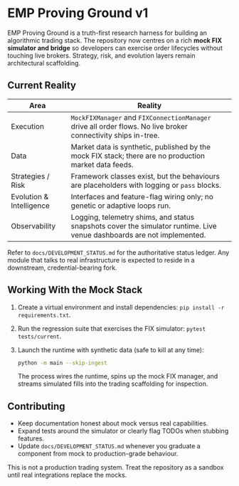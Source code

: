 # EMP Proving Ground v1

EMP Proving Ground is a truth-first research harness for building an algorithmic
trading stack. The repository now centres on a rich **mock FIX simulator and
bridge** so developers can exercise order lifecycles without touching live
brokers. Strategy, risk, and evolution layers remain architectural scaffolding.

## Current Reality

| Area | Reality |
| --- | --- |
| Execution | `MockFIXManager` and `FIXConnectionManager` drive all order flows. No live broker connectivity ships in-tree. |
| Data | Market data is synthetic, published by the mock FIX stack; there are no production market data feeds. |
| Strategies / Risk | Framework classes exist, but the behaviours are placeholders with logging or `pass` blocks. |
| Evolution & Intelligence | Interfaces and feature-flag wiring only; no genetic or adaptive loops run. |
| Observability | Logging, telemetry shims, and status snapshots cover the simulator runtime. Live venue dashboards are not implemented. |

Refer to `docs/DEVELOPMENT_STATUS.md` for the authoritative status ledger. Any
module that talks to real infrastructure is expected to reside in a downstream,
credential-bearing fork.

## Working With the Mock Stack

1. Create a virtual environment and install dependencies: `pip install -r requirements.txt`.
2. Run the regression suite that exercises the FIX simulator: `pytest tests/current`.
3. Launch the runtime with synthetic data (safe to kill at any time):

   ```bash
   python -m main --skip-ingest
   ```

   The process wires the runtime, spins up the mock FIX manager, and streams
   simulated fills into the trading scaffolding for inspection.

## Contributing

- Keep documentation honest about mock versus real capabilities.
- Expand tests around the simulator or clearly flag TODOs when stubbing features.
- Update `docs/DEVELOPMENT_STATUS.md` whenever you graduate a component from mock
  to production-grade behaviour.

This is not a production trading system. Treat the repository as a sandbox until
real integrations replace the mocks.
